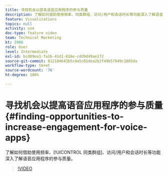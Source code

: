 ```yaml
---
title: 寻找机会以提高语音应用程序的参与质量
description: 了解如何借助使用频率、同类群组、访问/用户和会话时长等功能深入了解语音应用程序的参与质量。
feature: Visualizations
topics: null
activity: use
doc-type: feature video
team: Technical Marketing
kt: 2906
role: User
level: Intermediate
exl-id: bcd89ea1-fa1b-41d1-816e-cdd9d49ae172
source-git-commit: 812184643b5c4a5c01dea2b2f49b57049c1805da
workflow-type: tm+mt
source-wordcount: '76'
ht-degree: 100%

---
```


# 寻找机会以提高语音应用程序的参与质量 {#finding-opportunities-to-increase-engagement-for-voice-apps}

了解如何借助使用频率、[!UICONTROL 同类群组]、访问/用户和会话时长等功能深入了解语音应用程序的参与质量。

>[!VIDEO](https://video.tv.adobe.com/v/34948/?quality=12&learn=on&captions=chi_hans)

